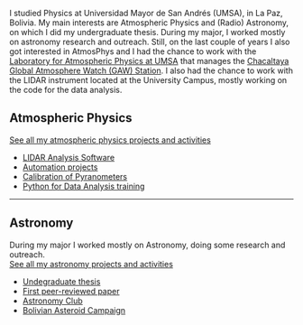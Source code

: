 I studied Physics at Universidad Mayor de San Andrés (UMSA), in La Paz, Bolivia. My main interests are Atmospheric Physics and (Radio) Astronomy, on which I did my undergraduate thesis. 
During my major, I worked mostly on astronomy research and outreach. Still, on the last couple of years I also got interested in AtmosPhys and I had the chance to work with the [Laboratory for Atmospheric Physics at UMSA](http://www.atmosfera.umsa.bo/wp/) that manages the [Chacaltaya Global Atmosphere Watch (GAW) Station](http://www.chacaltaya.edu.bo). I also had the chance to work with the LIDAR instrument located at the University Campus, mostly working on the code for the data analysis.


## Atmospheric Physics
[See all my atmospheric physics projects and activities](/atmosindex)
 - [LIDAR Analysis Software](/atmos/lidar)
 - [Automation projects](/atmos/automation)
 - [Calibration of Pyranometers](/atmos/calibrationuv)
 - [Python for Data Analysis training](/atmos/training)


---

## Astronomy
During my major I worked mostly on Astronomy, doing some research and outreach.
<br>
[See all my astronomy projects and activities](/astroindex)
 - [Undegraduate thesis](/astro/thesis)
 - [First peer-reviewed paper](/astro/rbfpaper)
 - [Astronomy Club](/astro/club)
 - [Bolivian Asteroid Campaign](/astro/campaign)

